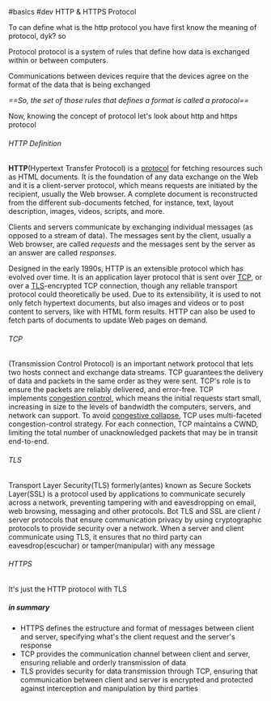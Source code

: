 #basics #dev 
HTTP & HTTPS Protocol

To can define what is the http protocol you have first know the meaning of protocol, dyk? so

Protocol
protocol is a system of rules that define how data is exchanged within or between computers.

Communications between devices require that the devices agree on the format of the data that is being exchanged

*==So, the set of those rules that defines a format is called a protocol==*

Now, knowing the concept of protocol let's look about http and https protocol

###### HTTP Definition
**HTTP**(Hypertext Transfer Protocol) is a [protocol](https://developer.mozilla.org/en-US/docs/Glossary/Protocol) for fetching resources such as HTML documents. It is the foundation of any data exchange on the Web and it is a client-server protocol, which means requests are initiated by the recipient, usually the Web browser. A complete document is reconstructed from the different sub-documents fetched, for instance, text, layout description, images, videos, scripts, and more.

Clients and servers communicate by exchanging individual messages (as opposed to a stream of data). The messages sent by the client, usually a Web browser, are called _requests_ and the messages sent by the server as an answer are called _responses_.

Designed in the early 1990s, HTTP is an extensible protocol which has evolved over time. It is an application layer protocol that is sent over [TCP](https://developer.mozilla.org/en-US/docs/Glossary/TCP), or over a [TLS](https://developer.mozilla.org/en-US/docs/Glossary/TLS)-encrypted TCP connection, though any reliable transport protocol could theoretically be used. Due to its extensibility, it is used to not only fetch hypertext documents, but also images and videos or to post content to servers, like with HTML form results. HTTP can also be used to fetch parts of documents to update Web pages on demand.

###### TCP
(Transmission Control Protocol) is an important network protocol that lets two hosts connect and exchange data streams. TCP guarantees the delivery of data and packets in the same order as they were sent.
TCP's role is to ensure the packets are reliably delivered, and error-free. TCP implements [congestion control](https://en.wikipedia.org/wiki/TCP_congestion_control), which means the initial requests start small, increasing in size to the levels of bandwidth the computers, servers, and network can support.
To avoid [congestive collapse](https://en.wikipedia.org/wiki/Congestive_collapse "Congestive collapse"), TCP uses multi-faceted congestion-control strategy. For each connection, TCP maintains a CWND, limiting the total number of unacknowledged packets that may be in transit end-to-end.

###### TLS
Transport Layer Security(TLS) formerly(antes) known as Secure Sockets Layer(SSL) is a protocol used by applications to communicate securely across a network, preventing tampering with and eavesdropping on email, web browsing, messaging and other protocols. Bot TLS and SSL are client / server protocols that ensure communication privacy by using cryptographic protocols to provide security over a network. When a server and client communicate using TLS, it ensures that no third party can eavesdrop(escuchar) or tamper(manipular) with any message

###### HTTPS
It's just the HTTP protocol with TLS

##### in summary
- HTTPS defines the estructure and format of messages between client and server, specifying what's the client request and the server's response
- TCP provides the communication channel between client and server, ensuring reliable and orderly transmission of data
- TLS provides  security for data transmission through TCP, ensuring that communication between client and server is encrypted and protected against interception and manipulation by third parties 